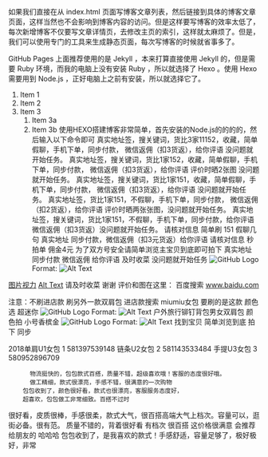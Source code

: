 如果我们直接在从 index.html 页面写博客文章列表，然后链接到具体的博客文章页面，这样当然也不会影响到博客内容的访问。但是这样要写博客的效率太低了，每次新增博客不仅要写文章详情页，去修改主页的索引，这样就太麻烦了。但是，我们可以使用专门的工具来生成静态页面，每次写博客的时候就省事多了。

GitHub Pages 上面推荐使用的是 Jekyll ，本来打算直接使用 Jekyll 的，但是需要 Ruby 环境，而我的电脑上没有安装 Ruby ，所以就选择了 Hexo 。使用 Hexo 需要用到 Node.js ，正好电脑上之前有安装，所以就选择它了。
1. Item 1
1. Item 2
1. Item 3
   1. Item 3a
   1. Item 3b
使用HEXO搭建博客非常简单，首先安装的Node.js的的的的，然后输入以下命令即可 真实地址签，搜关键词，货比3家11152，收藏，简单假聊，手机下单，同步付款， 微信返佣（扣3货返），给你评语 没问题就开始任务。
真实地址签，搜关键词，货比1家152，收藏，简单假聊，手机下单，同步付款， 微信返佣（扣3货返），给你评语 评价时晒2张图 没问题就开始任务。
真实地址签，搜关键词，货比1家151，收藏，简单假聊，手机下单，同步付款， 微信返佣（扣3货返），给你评语 没问题就开始任务。
真实地址签，货比1家151，不假聊，手机下单，同步付款， 微信返佣（扣2货返），给你评语 评价时晒两张张图，没问题就开始任务。 
真实地址签，搜关键词，货比1家151，不假聊，手机下单，同步付款，给你评语  微信返佣（扣3货返）没问题就开始任务。 
请核对信息 简单刷 151 假聊几句 真实地址 同步付款，微信返佣（扣3元货返）给你评语
请核对信息 秒拍单 佣金4元 为了双方号安全请简单浏览主宝贝到底即可拍下 真实地址  同步付款 微信返佣 给你评语 及时收菜 没问题就开始任务
![GitHub Logo](/images/logo.png)
Format: ![Alt Text](url)

[图片视力](/https://content4.coedcherry.com/web-young/203692/th270x360_96673_05.jpg)
[Alt Text](https://gss1.baidu.com/6ONXsjip0QIZ8tyhnq/it/u=4095849592,3098229913&fm=173&app=49&f=JPEG?w=218&h=146&s=77125B8DD089A91FB831108B0300E0D0)  请及时收菜 谢谢  评价和图在这里：  百度搜索  www.baidu.com

注意：不刷进店款  刷另外一款双肩包 
进店款搜索 miumiu女包    要刷的是这款  颜色选 超迷你
![GitHub Logo](/images/logo.png)
Format: ![Alt Text](https://content4.coedcherry.com/web-young/203692/th270x360_96673_05.jpg)
户外旅行铆钉背包男女双肩包     颜色拍 小号香槟金
![GitHub Logo](/images/logo.png)
Format: ![Alt Text](https://gss1.baidu.com/6ONXsjip0QIZ8tyhnq/it/u=4095849592,3098229913&fm=173&app=49&f=JPEG?w=218&h=146&s=77125B8DD089A91FB831108B0300E0D0)
找到宝贝 简单浏览到底 拍下 同步 

2018单肩U1女包           1   581397539148
链条U2女包               2   581143533484
手提U3女包               3   580952896709
        
          物流挺快的，包包款式百搭，质量不错，超级喜欢哦！客服的态度很好哦。
          做工精细，款式很漂亮，手感不错，很满意的一次购物
        包包收到了，颜色很好看，款式也很漂亮，客服服务态度好，
        超喜欢，包包做工非常细致。百搭不过时
很好看，皮质很棒，手感很柔，款式大气，很百搭高端大气上档次。容量可以，逛街必备。很有范。
质量不错的，背着很好看 有档次 很百搭 这价格很满意 会推荐给朋友的 哈哈哈
包包收到了，是我喜欢的款式！手感舒适，容量足够了，极好极好，非常

